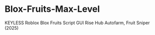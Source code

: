 # Blox-Fruits-Max-Level
KEYLESS Roblox Blox Fruits Script GUI Rise Hub Autofarm, Fruit Sniper (2025)
